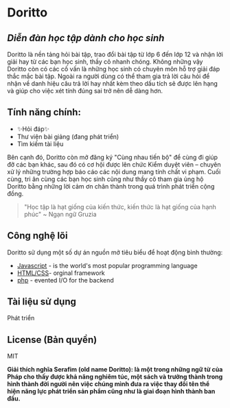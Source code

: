 # Doritto
## _Diễn đàn học tập dành cho học sinh_

Doritto là nền tảng hỏi bài tập, trao đổi bài tập từ lớp 6 đến lớp 12 và nhận lời giải hay từ các bạn học sinh, thầy cô nhanh chóng. Không những vậy Doritto còn có các cố vấn là những học sinh có chuyên môn hỗ trợ giải đáp thắc mắc bài tập. Ngoài ra người dùng có thể tham gia trả lời câu hỏi để nhận về danh hiệu câu trả lời hay nhất kèm theo dấu tích sẽ được lên hạng và giúp cho việc xét tính đúng sai trở nên dễ dàng hơn.
## Tính năng chính:
- ✨Hỏi đáp✨
- Thư viện bài giảng (đang phát triển)
- Tìm kiếm tài liệu

 Bên cạnh đó, Doritto còn mở đăng ký "Cùng nhau tiến bộ" để cùng đi giúp đỡ các bạn khác, sau đó có cơ hội được lên chức Kiểm duyệt viên – chuyên xử lý những trường hợp báo cáo các nội dung mang tính chất vi phạm. Cuối cùng, tri ân cùng các bạn học sinh cũng như thầy cô tham gia ủng hộ Doritto bằng những lời cảm ơn chân thành trong quá trình phát triển cộng đồng.

> "Học tập là hạt giống của kiến thức, 
>  kiến thức là hạt giống của hạnh phúc"
> ~ Ngạn ngữ Gruzia

## Công nghệ lõi

Doritto sử dụng một số dự án nguồn mở tiêu biểu để hoạt động bình thường:

- [Javascript](https://www.javascript.com/) - is the world's most popular programming language
- [HTML/CSS](https://www.w3.org/)- orginal framework
- [php](https://www.php.net/) - evented I/O for the backend

## Tài liệu sử dụng
Phát triển
## License (Bản quyền)

MIT

**Giải thích nghĩa Serafim (old name Doritto): là một trong những ngữ từ của Pháp cho thấy được khả năng nghiêm túc, một sách và trưởng thành trong hình thành đời người nên việc chúng mình đưa ra việc thay đổi tên thể hiện năng lực phát triển sản phẩm cũng như là giai đoạn hình thành ban đầu.**
